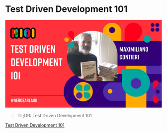 # Test Driven Development 101
            
![Test Driven Development 101](Test%20Driven%20Development%20101.jpg)

> TL;DR: Test Driven Development 101

[Test Driven Development 101](https://github.com/mcsee/Software-Design-Articles/tree/main/Articles/Nerdearla/2023%20-%20Test%20Driven%20Development%20101/readme.md)